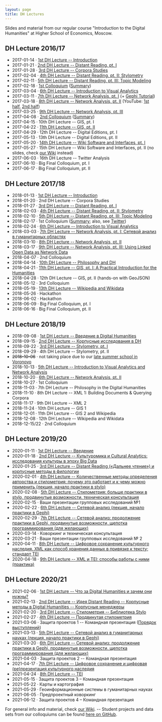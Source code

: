 ```yaml
---
layout: page
title: DH Lectures
---
```


Slides and material from our regular course "Introduction to the Digital Humanities" at Higher School of Economics, Moscow.

DH Lecture 2016/17
------------------

-   2017-01-14 · [1st DH Lecture --
    Introduction](/slides/2017-01-14-dh-lecture/index.html)
-   2017-01-21 · [2nd DH Lecture -- Distant Reading, pt.
    I](/slides/2017-01-21-dh-lecture/index.html)
-   2017-01-28 · [3rd DH Lecture -- Corpora
    Studies](https://cloud.mail.ru/public/3qnj/jYuWbqC8B)
-   2017-02-04 · [4th DH Lecture -- Distant Reading, pt. II:
    Stylometry](http://slides.com/danilsko/stylometry)
-   2017-02-11 · [5th DH Lecture -- Distant Reading, pt. III: Topic
    Modeling](/slides/2017-02-11-dh-lecture/index.html)
-   2017-02-18 · [1st
    Colloquium](https://hum.hse.ru/digital/minor_presentations)
    ([Summary](https://ling.hse.ru/news/202466349.html))
-   2017-03-04 · [6th DH Lecture -- Introduction to Visual
    Analytics](/slides/2017-03-04-dh-lecture/index.html)
-   2017-03-11 · [7th DH Lecture -- Network Analysis, pt.
    I](/slides/2017-03-11-dh-lecture/index.html) (+ [Gephi
    Tutorial](http://slides.com/danilsko/gephi/))
-   2017-03-18 · [8th DH Lecture -- Network Analysis, pt.
    II](http://slides.com/danilsko/networks1803) (YouTube: [1st
    half](https://www.youtube.com/watch?v=vwcMldy1v1E), [2nd
    half](https://www.youtube.com/watch?v=UpK5ioaLK8s))
-   2017-03-25 · [9th DH Lecture -- Network Analysis, pt.
    III](http://slides.com/danilsko/networks_2503)
-   2017-04-08 · [2nd
    Colloquium](https://drive.google.com/drive/folders/0B52X2sjf-HWaNnJSWE9MY1NUSzQ)
    ([Summary](https://hum.hse.ru/digital/news/206773411.html))
-   2017-04-15 · 10th DH Lecture -- GIS, pt. I
-   2017-04-22 · [11th DH Lecture -- GIS, pt.
    II](/slides/2017-04-22-dh-lecture/index.html)
-   2017-04-29 · 12th DH Lecture -- Digital Editions, pt. I
-   2017-05-13 · 13th DH Lecture -- Digital Editions, pt. II
-   2017-05-20 · [14th DH Lecture -- Wiki Software and Interfaces, pt.
    I](/slides/2017-05-20-dh-lecture/index.html)
-   2017-05-27 · 15th DH Lecture -- Wiki Software and Interfaces, pt. II
    (no slides, check [our Wiki](https://wiki.dh-minor.org/) instead)
-   2017-06-03 · 16th DH Lecture -- Twitter Analysis
-   2017-06-10 · Big Final Colloquium, pt. I
-   2017-06-17 · Big Final Colloquium, pt. II

DH Lecture 2017/18
------------------

-   2018-01-13 · [1st DH Lecture --
    Introduction](/slides/2018-01-13-dh-lecture/index.html)
-   2018-01-20 · 2nd DH Lecture -- Corpora Studies
-   2018-01-27 · [3rd DH Lecture -- Distant Reading, pt.
    I](/slides/2018-01-27-dh-lecture/index.html)
-   2018-02-03 · [4th DH Lecture -- Distant Reading, pt. II:
    Stylometry](http://slides.com/danilsko/stylometry_2018/)
-   2018-02-10 · [5th DH Lecture -- Distant Reading, pt. III: Topic
    Modeling](/slides/2018-02-10-dh-lecture/index.html)
-   2018-02-17 · 1st Colloquium
    ([Summary](https://hum.hse.ru/digital/news/217695778.html); also,
    see [Twitter](https://twitter.com/dh_hse/status/964848501267017729))
-   2018-02-24 · [6th DH Lecture -- Introduction to Visual
    Analytics](/slides/2018-02-24-dh-lecture/index.html)
-   2018-03-03 · [7th DH Lecture -- Network Analysis, pt. I: Сетевой
    анализ в гуманитарных
    областях](/slides/pdf/2018-03-03_-_DH_Minor_-_Сети.pdf)
-   2018-03-10 · [8th DH Lecture -- Network Analysis, pt.
    II](https://slides.com/danilsko/networks_2_2018/)
-   2018-03-17 · [9th DH Lecture -- Network Analysis, pt. III: Using
    Linked Open Data as Network
    Data](/slides/pdf/2018-03-17_-_DH_Minor_-_Sem_Web_SPARQL_Intro.pdf)
-   2018-04-07 · 2nd Colloquium
-   2018-04-14 · [10th DH Lecture -- Philosophy and
    DH](/slides/2018-04-14-dh-lecture/index.html)
-   2018-04-21 · [11th DH Lecture -- GIS, pt. I: A Practical
    Introduction for the
    Humanities](/slides/2018-04-21-dh-lecture/index.html)
-   2018-04-28 · 12th DH Lecture -- GIS, pt. II (hands-on with GeoJSON)
-   2018-05-12 · 3rd Colloquium
-   2018-05-19 · [13th DH Lecture -- Wikipedia and
    Wikidata](/slides/2018-05-19-dh-lecture/index.html)
-   2018-05-26 · Hackathon
-   2018-06-02 · Hackathon
-   2018-06-09 · Big Final Colloquium, pt. I
-   2018-06-16 · Big Final Colloquium, pt. II

DH Lecture 2018/19
------------------

-   2018-09-08 · [1st DH Lecture -- Введение в Digital
    Humanities](https://danilsko.github.io/slides/dh_course/intro.html)
-   2018-09-15 · [2nd DH Lecture -- Корпусные исследования в
    DH](https://cloud.mail.ru/public/9r6q/7u8fck7QM)
-   2018-09-22 · [3rd DH Lecture -- Stylometry, pt.
    I](https://slides.com/danilsko/stylometry_minor2018/)
-   2018-09-29 · 4th DH Lecture -- Stylometry, pt. II
-   ~~2018-10-06~~ · not taking place due to our [late summer school in
    Voronovo](https://hum.hse.ru/digital/summerschool2018)
-   2018-10-13 · [5th DH Lecture -- Introduction to Visual Analytics and
    Network
    Analysis](https://lehkost.github.io/slides/2018-10-13-dh-lecture/index.html)
-   2018-10-20 · [6th DH Lecture -- Network Analysis, pt.
    II](https://lehkost.github.io/slides/2018-10-20-dh-lecture/index.html)
-   2018-10-27 · 1st Colloquium
-   2018-11-03 · 7th DH Lecture -- Philosophy in the Digital Humanities
-   2018-11-10 · 8th DH Lecture -- XML 1: Building Documents & Querying
    Corpora
-   2018-11-17 · 9th DH Lecture -- XML 2
-   2018-11-24 · 10th DH Lecture -- GIS 1
-   2018-12-01 · 11th DH Lecture -- GIS 2 and Wikipedia
-   2018-12-08 · 12th DH Lecture -- Wikipedia and Wikidata
-   2018-12-15/22 · 2nd Colloquium

DH Lecture 2019/20
------------------

-   2020-01-11 · [1st DH Lecture --
    Введение](https://danilsko.github.io/slides/dhminor/intro.html)
-   2020-01-18 · [2nd DH Lecture -- Культуромика и Cultural Analytics:
    исследования культуры в эпоху Big
    Data](https://danilsko.github.io/dhminor/presentations/CultutralAnalyticsAndCulturomics.pdf)
-   2020-01-25 · [3rd DH Lecture -- Distant Reading («Дальнее чтение») и
    корпусные методы в
    филологии](https://lehkost.github.io/slides/2020-01-25-dh-lecture/index.html)
-   2020-02-01 · [4th DH Lecture -- Количественные методы определения
    авторства и стилометрия: почему это работает и к чему можно
    применить (лекция, начало практики в
    stylo)](https://slides.com/danilsko/stylometry_minor_2019)
-   2020-02-08 · [5th DH Lecture -- Стилометрия: больше практики в
    stylo, продвинутые возможности, техническая
    консультация](https://slides.com/danilsko/minor_stylometry_continues)
-   2020-02-15 · Ваши презентации групповых исследований №1
-   2020-02-22 · [6th DH Lecture -- Сетевой анализ (лекция, начало
    практики в
    Gephi)](https://lehkost.github.io/slides/2020-02-22-dh-lecture/index.html)
-   2020-02-29 · [7th DH Lecture -- Сетевой анализ: продолжение практики
    в Gephi, продвинутые возможности, щепотка программирования (для
    желающих)](https://lehkost.github.io/slides/2020-02-29-dh-lecture/index.html)
-   2020-03-14 · Коворкинг и техническая консультация
-   2020-03-21 · Ваши презентации групповых исследований № 2
-   2020-04-11 · [8th DH Lecture -- Цифровое сохранение культурного наследия. XML как
    способ хранения данных в привязке к тексту; стандарт
    TEI](https://docs.google.com/presentation/d/1-YP11JzQOuw4f37nTxZHi3bYJidiIYFD8cQDx7gXSP4/edit?usp=sharing)
-   2020-04-18 · [9th DH Lecture -- XML и TEI: способы работы с ними
    (практика)](https://drive.google.com/file/d/1bJziofJHlDPZlmTHo9mM7DyN8tJeqKd9/view?usp=sharing)

DH Lecture 2020/21
------------------

-   2021-02-06 · [1st DH Lecture -- Что за Digital Humanities и зачем они нужны?](https://danilsko.github.io/slides/dhminor2021/intro2021)
-   2021-02-13 · [2nd DH Lecture -- Идея Distant Reading -- Корпусные методы в Digital Humanities -- Корпусные менеджеры](https://danilsko.github.io/slides/dhminor2021/distantreading2021)
-   2021-02-20 · [3rd DH Lecture -- Стилометрия -- Библиотека Stylo](https://docs.google.com/presentation/d/11UErrqKG3xvZ0x2JDpU_jzcmSda_TbtJxZCGS-ikbN0/edit?usp=sharing)
-   2021-02-27 · [4th DH Lecture -- Продвинутая стилометрия](https://slides.com/danilsko/stylometry_minor2021_part_2)
-   2021-03-06 · Защита проектов 1 -- Командная презентация ([Порядок выступлений](https://docs.google.com/spreadsheets/d/1z0Y3aA5wJ4pYrei4fsgeGSHTvOpnETysbLCEEAwbsqg/edit?usp=sharing))
-   2021-03-13 · [5th DH Lecture -- Сетевой анализ в гуманитарных науках (лекция, начало практики в Gephi)](https://bit.ly/38APGZt)
-   2021-03-20 · [6th DH Lecture -- Сетевой анализ: продолжение практики в Gephi, продвинутые возможности, щепотка программирования (для желающих)](https://bit.ly/3s40d7i)
-   2021-04-03 · Защита проектов 2 -- Командная презентация
-   2021-04-17 · [7th DH Lecture -- Цифровое сохранение и цифровая (ре)презентация культурного наследия](https://docs.google.com/presentation/d/1Z3hkchcb_nuXhxdNG2KOxC0zTJLpPJDNGLlMeQh_RmQ/edit?usp=sharing)
-   2021-04-24 · [8th DH Lecture -- TEI](https://docs.google.com/presentation/d/1w9jOnqCEC8Kx9cz0D-SCIB6I9naqJBBiR41G3oZip5Y/edit?usp=sharing)
-   2021-05-15 · Защита проектов 3 – Командная презентация
-   2021-05-22 · Карты и картография
-   2021-05-29 · Геоинформационные системы в гуманитарных науках
-   2021-06-05 · Предпроектный коворкинг
-   2021-06-12 · Защита проектов 4 – Командная презентация

For general info and material, check [our
Wiki](https://wiki.dh-minor.org/). -- Student projects and data sets
from our colloquiums can be found [here on
GitHub](https://github.com/digital-humanities-hse).
